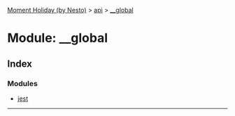 [Moment Holiday (by Nesto)](../README.md) > [api](../modules/api.md) > [__global](../modules/api.__global.md)

# Module: __global

## Index

### Modules

* [jest](api.__global.jest.md)

---

